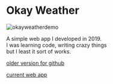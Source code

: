 # Okay Weather

![okayweatherdemo](https://jeremie-r.github.io/OkayWeather/okayweatherdemo.png)


A simple web app I developed in 2019. \
I was learning code, writing crazy things \
but I least it sort of works. 

[older version for github](https://jeremie-r.github.io/OkayWeather/)


[current web app](https://roberrini.com/apps/okayweather/index.html)
